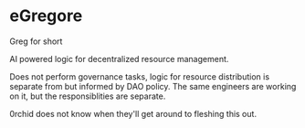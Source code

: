# eGregore
Greg for short

AI powered logic for decentralized resource management. 

Does not perform governance tasks, logic for resource distribution is separate from but informed by DAO policy. The same engineers are working on it, but the responsiblities are separate.

0rchid does not know when they'll get around to fleshing this out.
